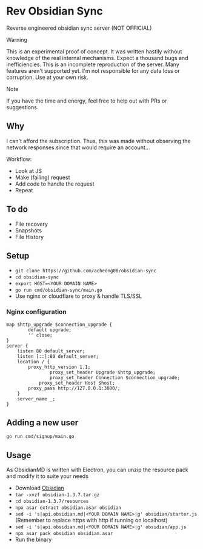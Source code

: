 # Rev Obsidian Sync

Reverse engineered obsidian sync server (NOT OFFICIAL)

> [!WARNING]
> This is an experimental proof of concept. It was written hastily without knowledge of the real internal mechanisms. Expect a thousand bugs and inefficiencies. This is an incomplete reproduction of the server. Many features aren't supported yet. I'm not responsible for any data loss or corruption. Use at your own risk.

> [!NOTE]
> If you have the time and energy, feel free to help out with PRs or suggestions.

## Why

I can't afford the subscription. Thus, this was made without observing the network responses since that would require an account...

Workflow:
- Look at JS
- Make (failing) request
- Add code to handle the request
- Repeat

## To do
- File recovery
- Snapshots
- File History

## Setup

- `git clone https://github.com/acheong08/obsidian-sync`
- `cd obsidian-sync`
- `export HOST=<YOUR DOMAIN NAME>`
- `go run cmd/obsidian-sync/main.go`
- Use nginx or cloudflare to proxy & handle TLS/SSL

### Nginx configuration
```nginx
map $http_upgrade $connection_upgrade {
        default upgrade;
        '' close;
}
server {
	listen 80 default_server;
	listen [::]:80 default_server;
	location / {
		proxy_http_version 1.1;
            	proxy_set_header Upgrade $http_upgrade;
            	proxy_set_header Connection $connection_upgrade;
           	proxy_set_header Host $host;
		proxy_pass http://127.0.0.1:3000/;
	}
	server_name _;
}
```

## Adding a new user

`go run cmd/signup/main.go`

## Usage

As ObsidianMD is written with Electron, you can unzip the resource pack and modify it to suite your needs

- Download [Obsidian](https://github.com/obsidianmd/obsidian-releases/releases/)
- `tar -xvzf obsidian-1.3.7.tar.gz`
- `cd obsidian-1.3.7/resources`
- `npx asar extract obsidian.asar obsidian`
- `sed -i 's|api.obsidian.md|<YOUR DOMAIN NAME>|g' obsidian/starter.js` (Remember to replace https with http if running on localhost)
- `sed -i 's|api.obsidian.md|<YOUR DOMAIN NAME>|g' obsidian/app.js`
- `npx asar pack obsidian obsidian.asar`
- Run the binary

